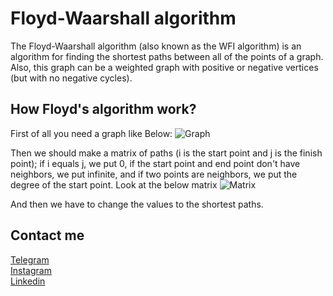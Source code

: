 # Floyd-Waarshall algorithm
The Floyd-Waarshall algorithm (also known as the WFI algorithm) is an algorithm for finding the shortest paths between all of the points of a graph. Also, this graph can be a weighted graph with positive or negative vertices (but with no negative cycles).

## How Floyd's algorithm work?
First of all you need a graph like Below:
![Graph](https://cdn.programiz.com/sites/tutorial2program/files/fw-Graph.png)

Then we should make a matrix of paths (i is the start point and j is the finish point); if i equals j, we put 0, if the start point and end point don't have neighbors, we put infinite, and if two points are neighbors, we put the degree of the start point. Look at the below matrix
![Matrix](https://cdn.programiz.com/sites/tutorial2program/files/fw-Matrix-1.png)

And then we have to change the values to the shortest paths.


## Contact me<br />
[Telegram](https://t.me/iliyaFaramarzi)<br />
[Instagram](https://www.instagram.com/faramarziiliya/)<br />
[Linkedin](https://www.linkedin.com/in/iliya-faramarzi-13109a21a/)
